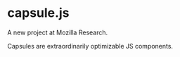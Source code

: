 # capsule.js

A new project at Mozilla Research.

Capsules are extraordinarily optimizable JS components.
